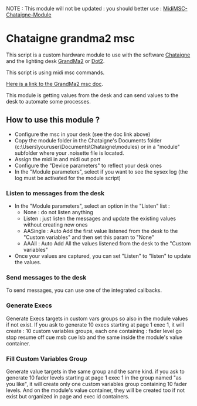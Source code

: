 NOTE : This module will not be updated : you should better use : [MidiMSC-Chataigne-Module](https://github.com/ssm2017/MidiMSC-Chataigne-module)


# Chataigne grandma2 msc
This script is a custom hardware module to use with the software [Chataigne](http://benjamin.kuperberg.fr/chataigne) and the lighting desk [GrandMa2](https://www.malighting.com/product-archive/products/grandma2/) or [Dot2](https://www.malighting.com/product-archive/products/dot2/).

This script is using midi msc commands.

[Here is a link to the GrandMa2 msc doc](https://help2.malighting.com/Page/grandMA2/remote_control_msc/en/3.9).

This module is getting values from the desk and can send values to the desk to automate some processes.

## How to use this module ?
* Configure the msc in your desk (see the doc link above)
* Copy the module folder in the Chataigne's Documents folder (c:\Users\youruser\Documents\Chataigne\modules) or in a "module" subfolder where your .noisette file is located.
* Assign the midi in and midi out port
* Configure the "Device parameters" to reflect your desk ones
* In the "Module parameters", select if you want to see the sysex log (the log must be activated for the module script)

### Listen to messages from the desk
* In the "Module parameters", select an option in the "Listen" list :
  * None : do not listen anything
  * Listen : just listen the messages and update the existing values without creating new ones
  * AASingle : Auto Add the first value listened from the desk to the "Custom variables" and then set this param to "None"
  * AAAll : Auto Add All the values listened from the desk to the "Custom variables"
* Once your values are captured, you can set "Listen" to "listen" to update the values.

### Send messages to the desk
To send messages, you can use one of the integrated callbacks.

### Generate Execs
Generate Execs targets in custom vars groups so also in the module values if not exist.
If you ask to generate 10 execs starting at page 1 exec 1, it will create :
10 custom variables groups, each one containing :
fader level
go
stop
resume
off
cue msb
cue lsb
and the same inside the module's value container.

### Fill Custom Variables Group
Generate value targets in the same group and the same kind.
if you ask to generate 10 fader levels starting at page 1 exec 1 in the group named "as you like", it will create only one custom variables group containing 10 fader levels.
And on the module's value container, they will be created too if not exist but organized in page and exec id containers.
